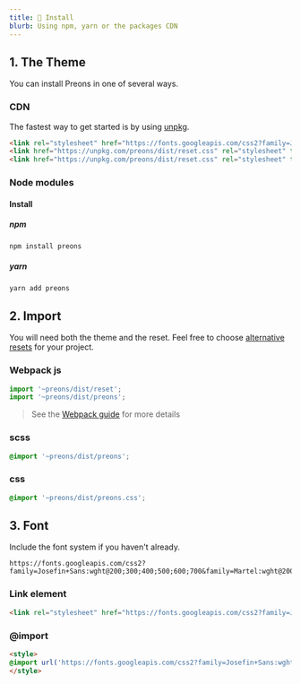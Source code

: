 ```yaml
---
title: 🚀 Install
blurb: Using npm, yarn or the packages CDN
---
```


## 1. The Theme

You can install Preons in one of several ways.

### CDN

The fastest way to get started is by using [unpkg](https://unpkg.com).

```html
<link rel="stylesheet" href="https://fonts.googleapis.com/css2?family=Josefin+Sans:wght@200;300;400;500;600;700&amp;family=Martel:wght@200;300;400;600;700;800;900&amp;family=Roboto+Mono:wght@100;300;400;500;700&amp;display=swap">
<link href="https://unpkg.com/preons/dist/reset.css" rel="stylesheet" type="text/css" />
<link href="https://unpkg.com/preons/dist/reset.css" rel="stylesheet" type="text/css" />
```

### Node modules

#### Install

##### npm

```bash
npm install preons
```

##### yarn

```bash
yarn add preons
```

## 2. Import

You will need both the theme and the reset. Feel free to choose [alternative resets](https://css-tricks.com/poll-results-what-css-reset-do-you-use/) for your project.

### Webpack js

```js
import '~preons/dist/reset';
import '~preons/dist/preons';
```

> See the [Webpack guide](https://webpack.js.org/loaders/sass-loader/#resolving-import-at-rules) for more details

### scss

```scss
@import '~preons/dist/preons';
```

### css

```css
@import '~preons/dist/preons.css';
```

## 3. Font

Include the font system if you haven't already.

```http
https://fonts.googleapis.com/css2?family=Josefin+Sans:wght@200;300;400;500;600;700&family=Martel:wght@200;300;400;600;700;800;900&family=Roboto+Mono:wght@100;300;400;500;700&display=swap
```

### Link element

```html
<link rel="stylesheet" href="https://fonts.googleapis.com/css2?family=Josefin+Sans:wght@200;300;400;500;600;700&amp;family=Martel:wght@200;300;400;600;700;800;900&amp;family=Roboto+Mono:wght@100;300;400;500;700&amp;display=swap">
```

### @import

```html
<style>
@import url('https://fonts.googleapis.com/css2?family=Josefin+Sans:wght@200;300;400;500;600;700&amp;family=Martel:wght@200;300;400;600;700;800;900&amp;family=Roboto+Mono:wght@100;300;400;500;700&amp;display=swap');
</style>
```
